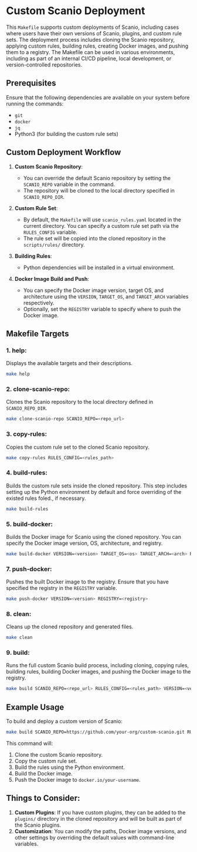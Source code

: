 # Custom Scanio Deployment

This `Makefile` supports custom deployments of Scanio, including cases where users have their own versions of Scanio, plugins, and custom rule sets. The deployment process includes cloning the Scanio repository, applying custom rules, building rules, creating Docker images, and pushing them to a registry. The Makefile can be used in various environments, including as part of an internal CI/CD pipeline, local development, or version-controlled repositories.

## Prerequisites
Ensure that the following dependencies are available on your system before running the commands:
- `git`
- `docker`
- `jq`
- Python3 (for building the custom rule sets)

## Custom Deployment Workflow

1. **Custom Scanio Repository**:
    - You can override the default Scanio repository by setting the `SCANIO_REPO` variable in the command.
    - The repository will be cloned to the local directory specified in `SCANIO_REPO_DIR`.

2. **Custom Rule Set**:
    - By default, the `Makefile` will use `scanio_rules.yaml` located in the current directory. You can specify a custom rule set path via the `RULES_CONFIG` variable.
    - The rule set will be copied into the cloned repository in the `scripts/rules/` directory.
  
3. **Building Rules**:
    - Python dependencies will be installed in a virtual environment.

4. **Docker Image Build and Push**:
    - You can specify the Docker image version, target OS, and architecture using the `VERSION`, `TARGET_OS`, and `TARGET_ARCH` variables respectively.
    - Optionally, set the `REGISTRY` variable to specify where to push the Docker image.


## Makefile Targets

### 1. **help**: 
Displays the available targets and their descriptions.

```bash
make help
```

### 2. **clone-scanio-repo**: 
Clones the Scanio repository to the local directory defined in `SCANIO_REPO_DIR`.

```bash
make clone-scanio-repo SCANIO_REPO=<repo_url>
```

### 3. **copy-rules**:
Copies the custom rule set to the cloned Scanio repository.

```bash
make copy-rules RULES_CONFIG=<rules_path>
```

### 4. **build-rules**:
Builds the custom rule sets inside the cloned repository. This step includes setting up the Python environment by default and force overriding of the existed rules foled., if necessary.

```bash
make build-rules
```

### 5. **build-docker**:
Builds the Docker image for Scanio using the cloned repository. You can specify the Docker image version, OS, architecture, and registry.

```bash
make build-docker VERSION=<version> TARGET_OS=<os> TARGET_ARCH=<arch> REGISTRY=<registry>
```

### 7. **push-docker**:
Pushes the built Docker image to the registry. Ensure that you have specified the registry in the `REGISTRY` variable.

```bash
make push-docker VERSION=<version> REGISTRY=<registry>
```

### 8. **clean**:
Cleans up the cloned repository and generated files.

```bash
make clean
```

### 9. **build**:
Runs the full custom Scanio build process, including cloning, copying rules, building rules, building Docker images, and pushing the Docker image to the registry.

```bash
make build SCANIO_REPO=<repo_url> RULES_CONFIG=<rules_path> VERSION=<version> TARGET_OS=<os> TARGET_ARCH=<arch> REGISTRY=<registry>
```

## Example Usage

To build and deploy a custom version of Scanio:

```bash
make build SCANIO_REPO=https://github.com/your-org/custom-scanio.git RULES_CONFIG=custom_rules.yaml VERSION=2.0 TARGET_OS=linux TARGET_ARCH=amd64 REGISTRY=docker.io/your-username
```

This command will:
1. Clone the custom Scanio repository.
2. Copy the custom rule set.
3. Build the rules using the Python environment.
4. Build the Docker image.
5. Push the Docker image to `docker.io/your-username`.

## Things to Consider:
1. **Custom Plugins**: If you have custom plugins, they can be added to the `plugins/` directory in the cloned repository and will be built as part of the Scanio plugins.
2. **Customization**: You can modify the paths, Docker image versions, and other settings by overriding the default values with command-line variables.
